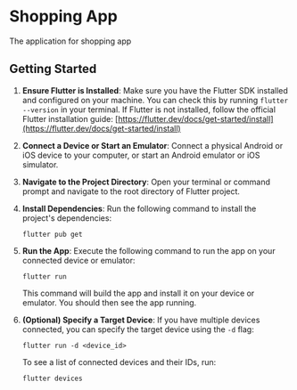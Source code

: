 # Shopping App

The application for shopping app

## Getting Started

1.  **Ensure Flutter is Installed**: Make sure you have the Flutter SDK installed and configured on your machine. You can check this by running `flutter --version` in your terminal. If Flutter is not installed, follow the official Flutter installation guide: [https://flutter.dev/docs/get-started/install](https://flutter.dev/docs/get-started/install)

2.  **Connect a Device or Start an Emulator**: Connect a physical Android or iOS device to your computer, or start an Android emulator or iOS simulator.

3.  **Navigate to the Project Directory**: Open your terminal or command prompt and navigate to the root directory of Flutter project.

4.  **Install Dependencies**: Run the following command to install the project's dependencies:

    ```
    flutter pub get
    ```

5.  **Run the App**: Execute the following command to run the app on your connected device or emulator:

    ```
    flutter run
    ```

    This command will build the app and install it on your device or emulator. You should then see the app running.

6.  **(Optional) Specify a Target Device**: If you have multiple devices connected, you can specify the target device using the `-d` flag:

    ```
    flutter run -d <device_id>
    ```

    To see a list of connected devices and their IDs, run:

    ```
    flutter devices
    ```
